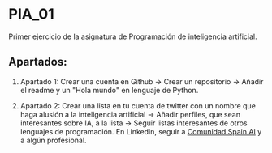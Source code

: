 # PIA_01
Primer ejercicio de la asignatura de Programación de inteligencia artificial.

## Apartados:

1. Apartado 1: Crear una cuenta en Github -> Crear un repositorio -> Añadir el readme y un "Hola mundo" en lenguaje de Python.
   
2. Apartado 2: Crear una lista en tu cuenta de twitter con un nombre que haga alusión a la inteligencia artificial -> Añadir perfiles, que sean interesantes sobre IA, a la lista -> Seguir listas interesantes de otros lenguajes de programación.
En Linkedin, seguir a [Comunidad Spain AI](https://www.linkedin.com/company/spainai/?originalSubdomain=es) y a algún profesional.


